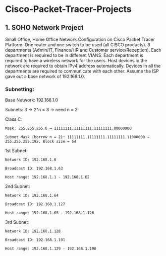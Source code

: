 # Cisco-Packet-Tracer-Projects

## 1. SOHO Network Project 
Small Office, Home Office Network Configuration on Cisco Packet Tracer Platform. 
	One  router and one  switch to be used (all CISCO products).
	3 departments (Admin/IT, Finance/HR and Customer service/Reception).
	Each department is required to be in different VIANS.
	Each department is required to have a wireless network for the users.
	Host devices in the network are required to obtain IPv4 address automatically.
	Devices in all the departments are required to communicate with each other.
	Assume the ISP gave out a base network of 192.168.1.0.

### Subnetting: 
	
Base Network: 192.168.1.0

Subnets: 3 → 2^n = 3 → need n = 2

Class C: 

	Mask: 255.255.255.0 → 11111111.11111111.11111111.00000000

	Subnet Mask (borrow n = 2): 11111111.11111111.11111111.11000000 → 255.255.255.192, Block size = 64

1st Subnet: 

	Network ID: 192.168.1.0

	Broadcast ID: 192.168.1.63

	Host range: 192.168.1.1 - 192.168.1.62

2nd Subnet: 

	Network ID: 192.168.1.64

	Broadcast ID: 192.168.1.127

	Host range: 192.168.1.65 - 192.168.1.126

3rd Subnet: 

	Network ID: 192.168.1.128

	Broadcast ID: 192.168.1.191

	Host range: 192.168.1.129 - 192.168.1.190
